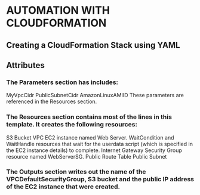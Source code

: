 # AUTOMATION WITH CLOUDFORMATION
 
## Creating a CloudFormation Stack using YAML

## Attributes

### The Parameters section has includes: 
MyVpcCidr
PublicSubnetCidr
AmazonLinuxAMIID 
These parameters are referenced in the Resources section.

### The Resources section contains most of the lines in this template. It creates the following resources:
S3 Bucket
VPC
EC2 instance named Web Server.
WaitCondition and WaitHandle resources that wait for the userdata script (which is specified in the EC2 instance details) to complete.
Internet Gateway
Security Group resource named WebServerSG.
Public Route Table
Public Subnet

### The Outputs section writes out the name of the VPCDefaultSecurityGroup, S3 bucket and the public IP address of the EC2 instance that were created.

